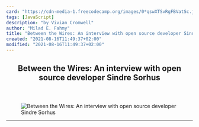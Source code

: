 ```yaml
---
card: "https://cdn-media-1.freecodecamp.org/images/0*qswXTSvRgFBVatSc.jpg"
tags: [JavaScript]
description: "by Vivian Cromwell"
author: "Milad E. Fahmy"
title: "Between the Wires: An interview with open source developer Sindre Sorhus"
created: "2021-08-16T11:49:37+02:00"
modified: "2021-08-16T11:49:37+02:00"
---
```

<div class="site-wrapper">
<main id="site-main" class="site-main outer">
<div class="inner">
<article class="post-full post tag-javascript tag-open-source tag-nodejs tag-technology tag-programming ">
<header class="post-full-header">
<h1 class="post-full-title">Between the Wires: An interview with open source developer Sindre Sorhus</h1>
</header>
<figure class="post-full-image">
<picture>
<source media="(max-width: 700px)" sizes="1px" srcset="data:image/gif;base64,R0lGODlhAQABAIAAAAAAAP///yH5BAEAAAAALAAAAAABAAEAAAIBRAA7 1w">
<source media="(min-width: 701px)" sizes="(max-width: 800px) 400px,
(max-width: 1170px) 700px,
1400px" srcset="https://cdn-media-1.freecodecamp.org/images/0*qswXTSvRgFBVatSc.jpg 300w,
https://cdn-media-1.freecodecamp.org/images/0*qswXTSvRgFBVatSc.jpg 600w,
https://cdn-media-1.freecodecamp.org/images/0*qswXTSvRgFBVatSc.jpg 1000w,
https://cdn-media-1.freecodecamp.org/images/0*qswXTSvRgFBVatSc.jpg 2000w">
<img onerror="this.style.display='none'" src="https://cdn-media-1.freecodecamp.org/images/0*qswXTSvRgFBVatSc.jpg" alt="Between the Wires: An interview with open source developer Sindre Sorhus">
</picture>
</figure>
<section class="post-full-content">
<div class="post-content medium-migrated-article">
</div>
<hr>
</section>
</article>
</div>
</main>
</div>
<!-- Google Tag Manager (noscript) -->
<!-- End Google Tag Manager (noscript) -->
